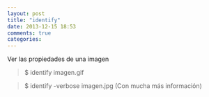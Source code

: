```yaml
---
layout: post
title: "identify"
date: 2013-12-15 18:53
comments: true
categories: 
---
```

Ver las propiedades de una imagen

>$ identify imagen.gif 

>$ identify -verbose imagen.jpg   (Con mucha más información)

